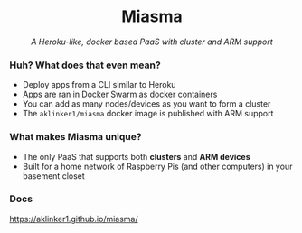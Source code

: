 <h1 align="center">Miasma</h1>
<p align="center"><i>A Heroku-like, docker based PaaS with cluster and ARM support</i><p>

### Huh? What does that even mean?

- Deploy apps from a CLI similar to Heroku
- Apps are ran in Docker Swarm as docker containers
- You can add as many nodes/devices as you want to form a cluster
- The `aklinker1/miasma` docker image is published with ARM support

### What makes Miasma unique?

- The only PaaS that supports both **clusters** and **ARM devices**
- Built for a home network of Raspberry Pis (and other computers) in your basement closet

### Docs

<https://aklinker1.github.io/miasma/>
